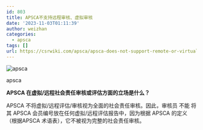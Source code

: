 ```yaml
---
id: 803
title: APSCA不支持远程审核、虚拟审核
date: '2023-11-03T01:11:39'
author: weizhan
categories:
  - apsca
tags: []
url: https://csrwiki.com/apsca/apsca-does-not-support-remote-or-virtual-auditing
---
```


![apsca](https://csrwiki.com/wp-content/uploads/2023/11/logo-apsca.jpg)

apsca

**APSCA 在虚拟/远程社会责任审核或评估方面的立场是什么？&#xA0;**

APSCA 不将虚拟/远程评估/审核视为全面的社会责任审核。因此，审核员 不能 将其 APSCA 会员编号放在任何虚拟/远程评估报告中，因为根据 APSCA 的定义（根据APSCA 术语表），它不被视为完整的社会责任审核。
